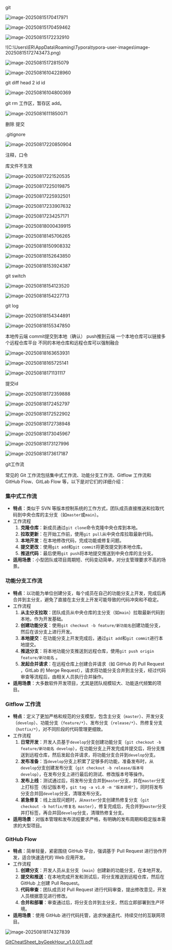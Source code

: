 git

![image-20250815170417971](C:\Users\ER\AppData\Roaming\Typora\typora-user-images\image-20250815170417971.png)

![image-20250815170459462](C:\Users\ER\AppData\Roaming\Typora\typora-user-images\image-20250815170459462.png)

![image-20250815172232910](C:\Users\ER\AppData\Roaming\Typora\typora-user-images\image-20250815172232910.png)

!(C:\Users\ER\AppData\Roaming\Typora\typora-user-images\image-20250815172743473.png)

![image-20250815172815079](C:\Users\ER\AppData\Roaming\Typora\typora-user-images\image-20250815172815079.png)

![image-20250816104228960](C:\Users\ER\AppData\Roaming\Typora\typora-user-images\image-20250816104228960.png)

git diff head 2 id id

![image-20250816104800369](C:\Users\ER\AppData\Roaming\Typora\typora-user-images\image-20250816104800369.png)

git rm   工作区，暂存区 add。

![image-20250816111850071](C:\Users\ER\AppData\Roaming\Typora\typora-user-images\image-20250816111850071.png)

删除 提交

.gitignore

![image-20250817220850904](C:\Users\ER\AppData\Roaming\Typora\typora-user-images\image-20250817220850904.png)

注释，口令

库文件不生效

 ![image-20250817221520535](C:\Users\ER\AppData\Roaming\Typora\typora-user-images\image-20250817221520535.png)

![image-20250817225019875](C:\Users\ER\AppData\Roaming\Typora\typora-user-images\image-20250817225019875.png)

![image-20250817225932501](C:\Users\ER\AppData\Roaming\Typora\typora-user-images\image-20250817225932501.png)

![image-20250817233907632](C:\Users\ER\AppData\Roaming\Typora\typora-user-images\image-20250817233907632.png)

![image-20250817234257171](C:\Users\ER\AppData\Roaming\Typora\typora-user-images\image-20250817234257171.png)

![image-20250818000439915](C:\Users\ER\AppData\Roaming\Typora\typora-user-images\image-20250818000439915.png)

![image-20250818145706265](C:\Users\ER\AppData\Roaming\Typora\typora-user-images\image-20250818145706265.png)

![image-20250818150908332](C:\Users\ER\AppData\Roaming\Typora\typora-user-images\image-20250818150908332.png)

![image-20250818152643850](C:\Users\ER\AppData\Roaming\Typora\typora-user-images\image-20250818152643850.png)

![image-20250818153924387](C:\Users\ER\AppData\Roaming\Typora\typora-user-images\image-20250818153924387.png)

git switch

![image-20250818154123520](C:\Users\ER\AppData\Roaming\Typora\typora-user-images\image-20250818154123520.png)

![image-20250818154227713](C:\Users\ER\AppData\Roaming\Typora\typora-user-images\image-20250818154227713.png)

git log

![image-20250818154344891](C:\Users\ER\AppData\Roaming\Typora\typora-user-images\image-20250818154344891.png)

![image-20250818155347850](C:\Users\ER\AppData\Roaming\Typora\typora-user-images\image-20250818155347850.png)

本地传云端  commit提交到本地（确认）  push推到云端   一个本地仓库可以链接多个远程仓库平台 不同的本地仓库和远程仓库可以强制融合

![image-20250818163653931](C:\Users\ER\AppData\Roaming\Typora\typora-user-images\image-20250818163653931.png)

![image-20250818165725141](C:\Users\ER\AppData\Roaming\Typora\typora-user-images\image-20250818165725141.png)

![image-20250818171131117](C:\Users\ER\AppData\Roaming\Typora\typora-user-images\image-20250818171131117.png)

提交id

![image-20250818172359888](C:\Users\ER\AppData\Roaming\Typora\typora-user-images\image-20250818172359888.png)

![image-20250818172452797](C:\Users\ER\AppData\Roaming\Typora\typora-user-images\image-20250818172452797.png)

![image-20250818172522902](C:\Users\ER\AppData\Roaming\Typora\typora-user-images\image-20250818172522902.png)

![image-20250818172738948](C:\Users\ER\AppData\Roaming\Typora\typora-user-images\image-20250818172738948.png)

![image-20250818173045967](C:\Users\ER\AppData\Roaming\Typora\typora-user-images\image-20250818173045967.png)

![image-20250818173127996](C:\Users\ER\AppData\Roaming\Typora\typora-user-images\image-20250818173127996.png)

![image-20250818173617187](C:\Users\ER\AppData\Roaming\Typora\typora-user-images\image-20250818173617187.png)

git工作流

常见的 Git 工作流包括集中式工作流、功能分支工作流、Gitflow 工作流和 GitHub Flow、GitLab Flow 等，以下是对它们的详细介绍：

### 集中式工作流

- **特点**：类似于 SVN 等版本控制系统的工作方式，团队成员直接推送和拉取代码到中央仓库的主分支（如`master`或`main`）。
- 工作流程
  1. **克隆仓库**：新成员通过`git clone`命令克隆中央仓库到本地。
  2. **拉取更新**：在开始工作前，使用`git pull`从中央仓库拉取最新代码。
  3. **本地开发**：在本地修改代码，完成功能或修复问题。
  4. **提交更改**：使用`git add`和`git commit`将更改提交到本地仓库。
  5. **推送代码**：最后使用`git push`将本地提交推送到中央仓库的主分支。
- **适用场景**：小型团队或项目周期短、代码变动简单，对分支管理要求不高的场景。

### 功能分支工作流

- **特点**：以功能为单位创建分支，每个成员在自己的功能分支上开发，完成后再合并到主分支，避免了直接在主分支上开发可能导致的代码冲突和不稳定。
- 工作流程
  1. **从主分支拉取**：团队成员从中央仓库的主分支（如`main`）拉取最新代码到本地，作为开发基础。
  2. **创建功能分支**：使用`git checkout -b feature/新功能名`创建功能分支，然后在该分支上进行开发。
  3. **本地提交**：在功能分支上开发完成后，通过`git add`和`git commit`进行本地提交。
  4. **推送分支**：将本地功能分支推送到远程仓库，使用`git push origin feature/新功能名` 。
  5. **发起合并请求**：在远程仓库上创建合并请求（如 GitHub 的 Pull Request ，GitLab 的 Merge Request），请求将功能分支合并到主分支，经过代码审查等流程后，由相关人员执行合并操作。
- **适用场景**：大多数软件开发项目，尤其是团队规模较大、功能迭代频繁的项目。

### Gitflow 工作流

- **特点**：定义了更加严格和规范的分支模型，包含主分支（`master`）、开发分支（`develop`）、功能分支（`feature/*`）、发布分支（`release/*`）、热修复分支（`hotfix/*`），对不同阶段的代码管理更细致。
- 工作流程
  1. **日常开发**：开发人员基于`develop`分支创建功能分支（`git checkout -b feature/新功能名 develop`），在功能分支上开发完成并提交后，将分支推送到远程仓库，然后发起合并请求，将功能分支合并到`develop`分支。
  2. **发布准备**：当`develop`分支上积累了足够多的功能，准备发布时，从`develop`分支创建发布分支（`git checkout -b release/版本号 develop`），在发布分支上进行最后的测试、修改版本号等操作。
  3. **发布上线**：测试通过后，将发布分支合并到`master`分支，并在`master`分支上打标签（标记版本号，`git tag -a v1.0 -m "版本说明"`），同时将发布分支合并回`develop`分支，清理发布分支。
  4. **紧急修复**：线上出现问题时，从`master`分支创建热修复分支（`git checkout -b hotfix/修复名 master`），修复完成后，先合并到`master`分支并打标签，再合并回`develop`分支，清理热修复分支。
- **适用场景**：对版本管理和发布流程要求严格，有明确的发布周期和稳定版本需求的大型项目。

### GitHub Flow

- **特点**：简单轻量，紧密围绕 GitHub 平台，强调基于 Pull Request 进行协作开发，适合快速迭代的 Web 应用开发。
- 工作流程
  1. **创建分支**：开发人员从主分支（`main`）创建新的功能分支，在本地开发。
  2. **提交和推送**：在本地完成开发和测试后，将分支推送到远程仓库，然后在 GitHub 上创建 Pull Request。
  3. **代码审查**：团队成员对 Pull Request 进行代码审查，提出修改意见，开发人员根据意见进行修改。
  4. **合并和部署**：审查通过后，将分支合并到主分支，然后立即部署到生产环境。
- **适用场景**：使用 GitHub 进行代码托管，追求快速迭代、持续交付的互联网项目。

![image-20250818174327839](C:\Users\ER\AppData\Roaming\Typora\typora-user-images\image-20250818174327839.png)

 [GitCheatSheet_byGeekHour_v1.0.0(1).pdf](D:\std\GitCheatSheet_byGeekHour_v1.0.0(1).pdf) 
